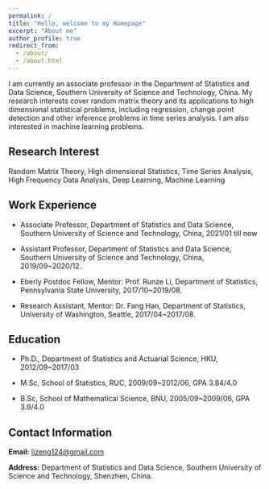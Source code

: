```yaml
---
permalink: /
title: "Hello, welcome to my Homepage"
excerpt: "About me"
author_profile: true
redirect_from: 
  - /about/
  - /about.html
---
```


I am currently an associate professor in the Department of Statistics and Data Science, Southern University of Science and Technology, China. My research interests cover random matrix theory and its applications to high dimensional statistical problems, including regression, change point detection and other inference problems in time series analysis. I am also interested in machine learning problems.

## Research Interest


Random Matrix Theory, High dimensional Statistics, Time Series Analysis, High Frequency Data Analysis, Deep Learning, Machine Learning


## Work Experience

* Associate Professor, Department of Statistics and Data Science, Southern University of Science and Technology, China, 2021/01 till now

* Assistant Professor, Department of Statistics and Data Science, Southern University of Science and Technology, China, 2019/09~2020/12.

* Eberly Postdoc Fellow, Mentor: Prof. Runze Li,  Department of Statistics, Pennsylvania State University,  2017/10~2019/08.

* Research Assistant, Mentor: Dr. Fang Han,  Department of Statistics, University of Washington, Seattle, 2017/04~2017/08. 


## Education

* Ph.D., Department of Statistics and Actuarial Science, HKU, 2012/09~2017/03 

* M.Sc, School of Statistics, RUC, 2009/09~2012/06, GPA 3.84/4.0             

* B.Sc,  School of Mathematical Science, BNU, 2005/09~2009/06, GPA 3.9/4.0

## Contact Information

**Email:** lizeng124@gmail.com

**Address:**   Department of Statistics and Data Science, Southern University of Science and Technology, Shenzhen, China.
